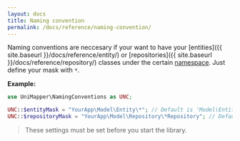 ```yaml
---
layout: docs
title: Naming convention
permalink: /docs/reference/naming-convention/
---
```


Naming conventions are neccesary if your want to have your [entities]({{ site.baseurl }}/docs/reference/entity/) or [repositories]({{ site.baseurl }}/docs/reference/repository/) classes under the certain [namespace](http://www.php.net/manual/en/language.namespaces.php).
Just define your mask with `*`.

**Example:**

~~~ php
use UniMapper\NamingConventions as UNC;

UNC::$entityMask = "YourApp\Model\Entity\*"; // Default is 'Model\Entity\*'
UNC::$repositoryMask = "YourApp\Model\Repository\*Repository"; // Default is 'Model\Repository\*Repository'
~~~

> These settings must be set before you start the library.